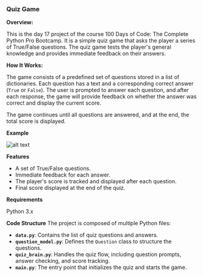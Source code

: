 ### **Quiz Game**

**Overview:**

This is the day 17 project of the course 100 Days of Code: The Complete Python Pro Bootcamp. It is a simple quiz game that asks the player a series of True/False questions. The quiz game tests the player's general knowledge and provides immediate feedback on their answers.


**How It Works:**

The game consists of a predefined set of questions stored in a list of dictionaries. Each question has a text and a corresponding correct answer (`True` or `False`). The user is prompted to answer each question, and after each response, the game will provide feedback on whether the answer was correct and display the current score.

The game continues until all questions are answered, and at the end, the total score is displayed.

**Example**

![alt text]()

**Features**
- A set of True/False questions.
- Immediate feedback for each answer.
- The player's score is tracked and displayed after each question.
- Final score displayed at the end of the quiz.

**Requirements**

Python 3.x

**Code Structure**
The project is composed of multiple Python files:

- **`data.py`**: Contains the list of quiz questions and answers.
- **`question_model.py`**: Defines the `Question` class to structure the questions.
- **`quiz_brain.py`**: Handles the quiz flow, including question prompts, answer checking, and score tracking.
- **`main.py`**: The entry point that initializes the quiz and starts the game.




